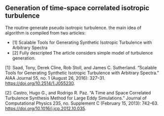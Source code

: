 ## Generation of time-space correlated isotropic turbulence

The routine generate pseudo isotropic turbulence. 
the main idea of algorithm is compiled from two articles:
- [1] Scalable Tools for Generating Synthetic Isotropic Turbulence with Arbitrary Spectra
- [2] Fully descripted
The article considers simple model of turbulence generation.


[1]: Saad, Tony, Derek Cline, Rob Stoll, and James C. Sutherland. “Scalable Tools for Generating Synthetic Isotropic Turbulence with Arbitrary Spectra.” AIAA Journal 55, no. 1 (August 26, 2016): 327–31. https://doi.org/10.2514/1.J055230.

[2]: Castro, Hugo G., and Rodrigo R. Paz. “A Time and Space Correlated Turbulence Synthesis Method for Large Eddy Simulations.” Journal of Computational Physics 235, no. Supplement C (February 15, 2013): 742–63. https://doi.org/10.1016/j.jcp.2012.10.035.

